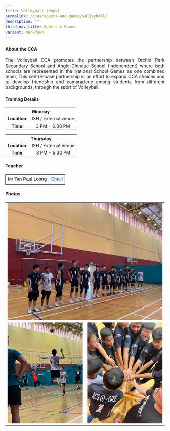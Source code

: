 ```yaml
---
title: Volleyball (Boys)
permalink: /ccas/sports-and-games/volleyball/
description: ""
third_nav_title: Sports & Games
variant: markdown
---
```

<div align="justify">

<h4>About the CCA</h4>
<p>The Volleyball CCA promotes the partnership between Orchid Park Secondary School and Anglo-Chinese School (Independent) where both schools are represented in the National School Games as one combined team, This centre-base partnership is an effort to expand CCA choices and to develop friendship and camaraderie among students from different backgrounds, through the sport of Volleyball.</p>

<h4>Training Details</h4>
<table>
<tbody>
<tr>
<th style="text-align: center;" colspan="2">Monday</th>
</tr>
<tr>
<td style="text-align: center;"><strong>Location</strong>:</td>
<td style="text-align: center;">ISH / External venue</td>
</tr>
<tr>
<td style="text-align: center;"><strong>Time</strong>:</td>
<td style="text-align: center;">3 PM - 6.30 PM</td>
</tr>
</tbody>
</table>
<table>
<tbody>
<tr>
<th style="text-align: center;" colspan="2">Thursday</th>
</tr>
<tr>
<td style="text-align: center;"><strong>Location</strong>:</td>
<td style="text-align: center;">ISH / External Venue</td>
</tr>
<tr>
<td style="text-align: center;"><strong>Time</strong>:</td>
<td style="text-align: center;">3 PM - 6.30 PM</td>
</tr>
</tbody>
</table>
<h4>Teacher</h4>

<table style="border:none;border-collapse:collapse;table-layout:fixed;width:100%"><colgroup><col><col><col></colgroup><tbody><tr style="height:0pt"><td style="border-left:solid #000000 1pt;border-right:solid #000000 1pt;border-bottom:solid #000000 1pt;border-top:solid #000000 1pt;vertical-align:top;padding:5pt 5pt 5pt 5pt;overflow:hidden;overflow-wrap:break-word;"><p dir="ltr" style="line-height:1.2;margin-top:0pt;margin-bottom:0pt;"><span style="font-size:11pt;font-family:Arial;color:#000000;background-color:transparent;font-weight:400;font-style:normal;font-variant:normal;text-decoration:none;vertical-align:baseline;white-space:pre;white-space:pre-wrap;">Mr Tan Paul Loong</span></p></td>
<td style="border-left:solid #000000 1pt;border-right:solid #000000 1pt;border-bottom:solid #000000 1pt;border-top:solid #000000 1pt;vertical-align:top;padding:5pt 5pt 5pt 5pt;overflow:hidden;overflow-wrap:break-word;"><p dir="ltr" style="line-height:1.2;margin-top:0pt;margin-bottom:0pt;"><a href="mailto: tan_paul_loong@schools.gov.sg" style="text-decoration:none;"><span style="font-size:11pt;font-family:Arial;color:#1155cc;background-color:transparent;font-weight:400;font-style:normal;font-variant:normal;text-decoration:underline;-webkit-text-decoration-skip:none;text-decoration-skip-ink:none;vertical-align:baseline;white-space:pre;white-space:pre-wrap;">Email</span></a></p></td>
</tr></tbody></table>
	
<h4>Photos</h4>
<table><tbody><tr><td colspan="2"><img src="/images/CCA/Volleyball/whatsapp%20image%202023-10-27.jpeg"></td></tr><tr><td><img src="/images/CCA/Volleyball/0195ab67-6b84-46f5-9c51-d9ccdd4d39d9.jpg"></td><td><img src="/images/CCA/Volleyball/whatsapp%20image%202023-10-27b.jpeg"></td></tr></tbody></table>
	
</div>